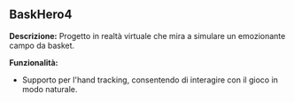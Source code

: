 ## BaskHero4

**Descrizione:**
Progetto in realtà virtuale che mira a simulare un emozionante campo da basket.

**Funzionalità:**
- Supporto per l'hand tracking, consentendo di interagire con il gioco in modo naturale.
